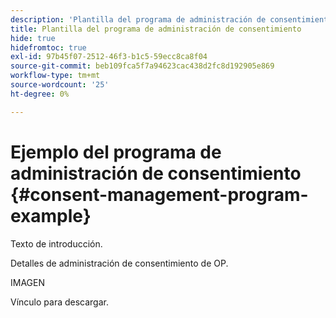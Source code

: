 ```yaml
---
description: 'Plantilla del programa de administración de consentimiento: documentos de Marketo, documentación del producto'
title: Plantilla del programa de administración de consentimiento
hide: true
hidefromtoc: true
exl-id: 97b45f07-2512-46f3-b1c5-59ecc8ca8f04
source-git-commit: beb109fca5f7a94623cac438d2fc8d192905e869
workflow-type: tm+mt
source-wordcount: '25'
ht-degree: 0%

---
```


# Ejemplo del programa de administración de consentimiento {#consent-management-program-example}

Texto de introducción.

Detalles de administración de consentimiento de OP.

IMAGEN

Vínculo para descargar.
